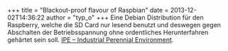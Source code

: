 +++
title = "Blackout-proof flavour of Raspbian"
date = 2013-12-02T14:36:22
author = "typ_o"
+++
Eine Debian Distribution für den Raspberry, welche die SD Card nur
lesend benutzt und deswegen gegen Abschalten der Betriebsspannung ohne
ordentliches Herunterfahren gehärtet sein soll. [IPE – Industrial
Perennial Environment](http://nutcom.hu/?page_id=108).
